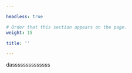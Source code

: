 ```yaml
---

headless: true

# Order that this section appears on the page.
weight: 15

title: ''

---
```


dassssssssssssss